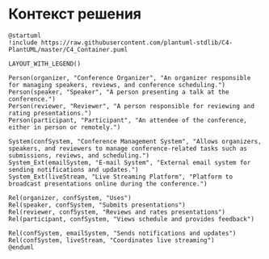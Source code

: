 # Контекст решения
<!-- Окружение системы (роли, участники, внешние системы) и связи системы с ним. Диаграмма контекста C4 и текстовое описание. 
Подробнее: https://confluence.mts.ru/pages/viewpage.action?pageId=375783261
-->
```plantuml
@startuml
!include https://raw.githubusercontent.com/plantuml-stdlib/C4-PlantUML/master/C4_Container.puml

LAYOUT_WITH_LEGEND()

Person(organizer, "Conference Organizer", "An organizer responsible for managing speakers, reviews, and conference scheduling.")
Person(speaker, "Speaker", "A person presenting a talk at the conference.")
Person(reviewer, "Reviewer", "A person responsible for reviewing and rating presentations.")
Person(participant, "Participant", "An attendee of the conference, either in person or remotely.")

System(confSystem, "Conference Management System", "Allows organizers, speakers, and reviewers to manage conference-related tasks such as submissions, reviews, and scheduling.")
System_Ext(emailSystem, "E-mail System", "External email system for sending notifications and updates.")
System_Ext(liveStream, "Live Streaming Platform", "Platform to broadcast presentations online during the conference.")

Rel(organizer, confSystem, "Uses")
Rel(speaker, confSystem, "Submits presentations")
Rel(reviewer, confSystem, "Reviews and rates presentations")
Rel(participant, confSystem, "Views schedule and provides feedback")

Rel(confSystem, emailSystem, "Sends notifications and updates")
Rel(confSystem, liveStream, "Coordinates live streaming")
@enduml
```
